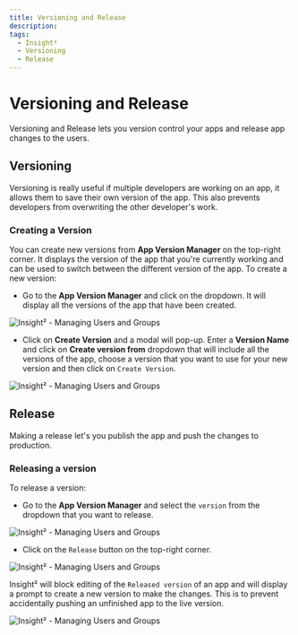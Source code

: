 ```yaml
---
title: Versioning and Release
description: 
tags:
  - Insight²
  - Versioning
  - Release
---
```


# Versioning and Release

Versioning and Release lets you version control your apps and release app changes to the users.

## Versioning

Versioning is really useful if multiple developers are working on an app, it allows them to save their own version of the app. This also prevents developers from overwriting the other developer's work.

### Creating a Version

You can create new versions from **App Version Manager** on the top-right corner. It displays the version of the app that you're currently working and can be used to switch between the different version of the app. To create a new version:

- Go to the **App Version Manager** and click on the dropdown. It will display all the versions of the app that have been created.



![Insight² - Managing Users and Groups](/_images/insight2/tutorial/versioning-and-release/appversion.png)



- Click on **Create Version** and a modal will pop-up. Enter a **Version Name** and click on **Create version from** dropdown that will include all the versions of the app, choose a version that you want to use for your new version and then click on `Create Version`.



![Insight² - Managing Users and Groups](/_images/insight2/tutorial/versioning-and-release/modal.png)



## Release

Making a release let's you publish the app and push the changes to production.

### Releasing a version

To release a version:

- Go to the **App Version Manager** and select the `version` from the dropdown that you want to release.



![Insight² - Managing Users and Groups](/_images/insight2/tutorial/versioning-and-release/versiondropdown.png)



- Click on the `Release` button on the top-right corner.



![Insight² - Managing Users and Groups](/_images/insight2/tutorial/versioning-and-release/release.png)






Insight² will block editing of the `Released version` of an app and will display a prompt to create a new version to make the changes. This is to prevent accidentally pushing an unfinished app to the live version.



![Insight² - Managing Users and Groups](/_images/insight2/tutorial/versioning-and-release/prompt.png)









